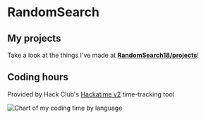 # RandomSearch

## My projects

Take a look at the things I've made at **[RandomSearch18/projects](https://github.com/RandomSearch18/projects#readme)**!

## Coding hours

Provided by Hack Club's [Hackatime v2](https://hackatime.hackclub.com/) time-tracking tool

![Chart of my coding time by language](https://github-readme-stats.hackclub.dev/api/wakatime?username=427&api_domain=hackatime.hackclub.com&theme=github_dark&custom_title=Hackatime+stats&layout=compact&cache_seconds=0&langs_count=8)

<!--
**RandomSearch18/RandomSearch18** is a ✨ _special_ ✨ repository because its `README.md` (this file) appears on your GitHub profile.

Here are some ideas to get you started:

- 🔭 I’m currently working on ...
- 🌱 I’m currently learning ...
- 👯 I’m looking to collaborate on ...
- 🤔 I’m looking for help with ...
- 💬 Ask me about ...
- 📫 How to reach me: ...
- 😄 Pronouns: ...
- ⚡ Fun fact: ...
-->
